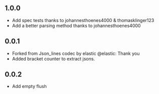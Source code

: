 ## 1.0.0
- Add spec tests thanks to johannesthoenes4000 & thomasklinger123
- Add a better parsing method thanks to johannesthoenes4000
## 0.0.1
- Forked from Json_lines codec by elastic @elastic: Thank you
- Added bracket counter to extract jsons.
## 0.0.2
- Add empty flush

